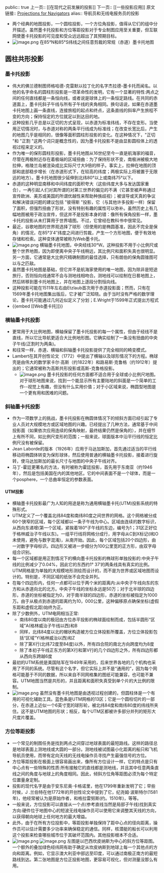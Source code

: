 public:: true
上一页:: [[在现代之前发展的投影]] 
下一页:: [[一些投影应用]]
原文链接:: [Projections for Navigators](https://web.archive.org/web/20180628080201/http://progonos.com/furuti/MapProj/Normal/ProjNav/projNav.html)
alias:: 导航员和无线电报务员的投影

- 两个经典的地图投影，一个圆柱投影，一个方位角投影，值得从它们的组中分开描述。虽然墨卡托投影和方位等距投影对于专业制图应用至关重要，但互联网使墨卡托投影的可见度和受众远远超出了其预期目标。
- ![image.png](../assets/image_1635049747568_0.png) 
  在85°N和85°S纬线之间任意剪裁的常规（赤道）墨卡托地图
## 圆柱共形投影
### 墨卡托投影
- 伟大的佛兰德制图师格哈德-克雷默以拉丁化的名字杰拉德-墨卡托而闻名。以他的名字命名的圆柱形投影是一项革命性的发明，它有一个显著的特性:两点之间的任何直线都是一条恒向线，或者说是球体上的一条恒定路线。在共同的赤道面上，墨卡托斜子午线与所有子午线的夹角相同。换句话说，如果在赤道墨卡托地图上画一条直线，连接旅程的起点和终点，这条直线的斜率产生旅程不变的方向；保持恒定的方位就足以到达目的地。
- 这种投影几乎总是以正切的方式呈现，以赤道为标准纬线，不存在变形。当使用正切情况时，与赤道对称的两条平行线成为标准线；在改变长宽比后，产生的地图几乎是相同的，很像等面积圆柱形投影的变化。在这种情况下，"正切 "和 "正割 "这两个词只是概念性的，因为墨卡托投影不是由显影圆柱体上的透视过程来定义的。
- 作为唯一的保形圆柱形投影，墨卡托地图从16世纪至今一直是航海家的福音，尽管在两极附近存在着极端的区域扭曲：为了保持形状不变，南极洲被极大地拉伸，格陵兰岛被渲染成比实际尺寸大9倍的样子。事实上，拉伸在地图的顶部和底部稳步增长（在赤道形式下，在较高的纬度；两极实际上将被置于无限远的地方）。墨卡托地图很少延伸到北纬80°以上或南纬75°以下。
- 赤道的这种明显南移和中间纬度的面积夸大（这些纬度大多与发达国家重合），一再引起人们对其所谓的对第三世界的偏见的不满（它甚至被声称通过宣传欧洲、美苏或美国的所谓优越性来帮助种族歧视）；被误导或天真的争议和解决错误问题的建议包括 "彼得斯 "投影，它（与其他许多投影一样）保留了面积，但强烈扭曲了形状，没有特别有趣的属性可以弥补。虽然历史上有几幅地图被用于政治宣传，但这并不是投影本身的错：像所有保角投影一样，墨卡托的投影从未打算用于世界墙图。不过，它曾经在教科书中很常见。
- 最近，谷歌地图的世界观选择了球形（但使用的是椭圆基准，因此不完全是保角）的情况，在85°3′4″纬度之间进行剪裁，产生一个方形地图，便于有效地存储和检索。这种变体通常被称为Web墨卡托。
- ![image.png](../assets/image_1635049880041_0.png) 
  横轴墨卡托地图，中央经线30°W。这种投影不用于小比例尺或整个世界地图，因为即使离中央子午线稍远，其比例尺和面积失真也很明显。另一方面，它通常是大比例尺精确制图的最佳选择，只有朗伯的保角圆锥图可以与之匹敌。
- 虽然墨卡托地图是基础，但它并不是航海家使用的唯一地图，因为除非是短途旅行，否则恒向线通常不会与测地线相吻合。测地线可以绘制在日晷地图上，然后转移到墨卡托地图上，并在地图上逐段分割恒向线。
- 这种投影可能在1511年左右由Etzlaub首次用于赤道投影面；然而，只有在1569年墨卡托地图集出版后，它才被广泛知晓。由于当时没有严格的数学理论，墨卡托可能通过几何近似定义了分划；E.Wright于1599年正式提出方程式
- {{embed [[Web墨卡托]]}}
### 横轴墨卡托投影
- 更常用于大比例地图，横轴保留了墨卡托投影的每一个属性，但由于经线不是直线，所以它比导航更适合大比例地形图。它确实绘制了一条没有扭曲的中央子午线(正割时为两条)。
- 和往常一样，赤道、横轴和斜轴墨卡托投影提供了完全相同的畸变模式。
- Lambert在其开创性论文（1772）中提出了横轴以及球形情况下的方程。椭球壳是由伟大的数学家卡尔·高斯（约1822年）和路易斯·克鲁格（约1912年）提出的；它通常被称为高斯共形投影或高斯-克鲁格投影。
	- ![image.png](../assets/image_1635062496108_0.png) 
	  墨卡托投影的任何方面都不适合用于全球或小比例尺地图。对于球形地图来说，找到一个能显示所有主要陆地的斜面是一个简单的工作--视觉上有趣，但没有什么实用价值；对于小区域来说，椭圆型地图是一个更有用和困难的问题。
### 斜轴墨卡托投影
- 作为一项数学上的挑战，墨卡托投影在椭圆体情况下的倾斜方面已经引起了专业人员对大规模地方或区域地图的兴趣。已经提出了几种方法，通常基于中间投影面（如果依次应用连续的保角映射，最终结果仍然是保角的），并在细节上有所不同，如比例尺变形的范围；一般来说，球面版本中沿平行线的恒定比例尺没有被保留。
- Jean Laborde的版本（1926年）应用于马达加斯加，首先通过适当的平行线移动将椭圆体转变为保形球体，然后使用普通的横轴墨卡托投影，接着进行旋转，使马达加斯加的最长尺寸与地图的中央子午线对齐。
- 马丁-霍廷更著名的方法，有时被称为霍廷投影，首先用于东南亚（约1946年），然后是包括美国在内的其他地区。它的中间表面不是一个球体，而是一个posphere，一个总曲率恒定的参数表面。
#### UTM投影
- 横轴墨卡托投影最广为人知的用途是称为通用横轴墨卡托(UTM)投影系统的特殊形式。
- UTM定义了一个覆盖北纬84度和南纬80度之间世界的网格。这个网格被分成60个狭窄的区域，每个区域都以一条子午线为中心。区域由连续的数字标识，从西向东递增(第一个区域，紧挨着180°子午线的东边，编号为1；31区正好位于格林威治子午线以东)。一组平行线将网格分成行，用字母从C到X标记(I和O未使用，避免与数字混淆)，从南开始。因此，每个区域包括20个四边形，由一对数字字母标识。四边形又被进一步细分为100公里宽的正方形，由双字母组合识别。
- 每一个区域都是用正割情况下的横向墨卡托投影的椭球形单独投影的:中央子午线的比例减少了0.04%，因此它的东西约1° 37′的两条线具有真实的比例。UTM网格是为单独的大规模地形测绘而设计的，而不是为世界或区域地图而设计的。特别是，不同区域的纸张不会完全并列。
- 在每个四边形内，任何一点都可以位于两个米的距离内:从中央子午线向东的东方和从赤道向北的北方。中央子午线的坐标永远是50万；对于北半球的四边形，赤道的坐标被指定为0，对于南半球的四边形，赤道的坐标被指定为1000万。由于从极点到赤道的距离约为10，000公里，这种偏移原点确保坐标(虚假东距和虚假北距)始终为正。
- 除了少数例外，UTM电网相当正常: 
  * 南纬80度以南的极冠由方位赤平投影的椭球面绘制而成，包括半圆形“区域”A(格林威治子午线以西)和B
  * 同样，北纬84度以北的帽状构造被方位立体投影所覆盖，方位立体投影包括“区域”Y(格林威治以西)和Z
  * 除了第X行(北纬72度至84度)以外，所有四合院的南北方向跨度均为8度
  * 除了本初子午线正东方的第X行和第V行的几个四边形之外，所有四边形都从西向东跨越6度
- 最初的UTM系统是美国陆军在1949年采用的，后来世界各地的几个机构也采用了不同的系统。尽管有这个名字，但它实际上并不是“通用的”，因为每个网格可能基于不同的数据，所以来自不同网格集的图纸可能兼容，也可能不兼容。UTM地图当然是共形的，并且距离和面积失真受到单个片的大比例的限制。
- ![image.png](../assets/image_1635062814368_0.png) 
  虽然没有墨卡托地图是由透视过程创建的，但圆柱体是一个有用的可视化辅助工具。蓝色条是UTM网格的13区；它是一个圆柱切片的一部分，在赤道上近似一个6英寸宽的球形轮，被北纬84度和南纬80度的纬线所夹住。这不是UTM地图的形状；相反，每个UTM区都被许多部分并列的矩形大尺度片覆盖。
### 方位等距投影
- 一个常见的制图任务是找到两点之间穿过地球表面的最短路线。这样的路径总是地球表面上测地线或大圆的一部分。测地线被试图最小化距离的船只和飞机导航员使用，而带有定向天线的无线电操作员寻找产生最强信号的方位。
- 方位等距投影在极面上很容易画出来，像所有方位设计一样，它的特点是只有中心点有一些特殊的性质:所有接触它的直线都是测地线，并且其中任意两条直线之间的角度与地球上的角度相同。因此，倾斜方位角等距图必须为每个特定位置量身定制。
- 投影的现代名字是由于安东尼奥·卡格诺里，他在1799年重新发明了它；早些时候，J .兰伯特在他1772年的开创性论文中提到了它，纪尧姆·波斯特尔(1581年)，他经常被认为是原始作者，和格拉雷努斯(约。1510年)，等等。
- 一般来说，方位投影可以直接从一个点(参考直线当然是局部子午线)找到真实方向:硬件位于地图中心的短波无线电操作员可以使用它来调整其天线的方向，以获得朝向地球上任何地方的最大增益。
- 此外，由于在所有方位投影中，等距投影单独保持了距中心点的径向距离，操作员可以估计需要多少功率来确保稳定的通信。同样，核潜艇的船长可以利用这个投影来检查哪些城市位于其破坏范围内。其他投影根本不合适。
- ![image.png](../assets/image_1635062917768_0.png) ![image.png](../assets/image_1635062925362_0.png) 
  左图是以巴西坎皮纳斯为中心的斜方位等距图。一个额外的叠加绿色经纬网有助于确定从坎皮纳斯到地球上每一个其他点的方向和距离。例如，它显示澳大利亚中部远至印度，可以通过南极正南方的最短路线到达。第二张地图是方位正投影地图，更容易可视化，但对测量没那么有用。